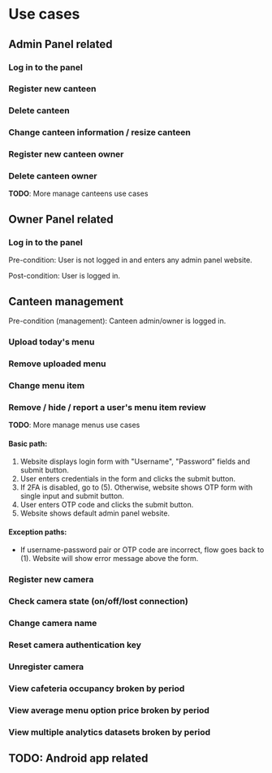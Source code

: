 # Use cases

## Admin Panel related

### Log in to the panel

### Register new canteen

### Delete canteen

### Change canteen information / resize canteen

### Register new canteen owner

### Delete canteen owner

**TODO**: More manage canteens use cases

## Owner Panel related

### Log in to the panel

Pre-condition: User is not logged in and enters any admin panel website.

Post-condition: User is logged in.

## Canteen management

Pre-condition (management): Canteen admin/owner is logged in.

### Upload today's menu

### Remove uploaded menu

### Change menu item

### Remove / hide / report a user's menu item review

**TODO**: More manage menus use cases

#### Basic path:

1. Website displays login form with "Username", "Password" fields and submit button.
2. User enters credentials in the form and clicks the submit button.
3. If 2FA is disabled, go to (5). Otherwise, website shows OTP form with single input and submit button.
4. User enters OTP code and clicks the submit button.
5. Website shows default admin panel website.

#### Exception paths:

* If username-password pair or OTP code are incorrect, flow goes back to (1). Website will show error message above the form. 

### Register new camera

### Check camera state (on/off/lost connection)

### Change camera name

### Reset camera authentication key

### Unregister camera

### View cafeteria occupancy broken by period

### View average menu option price broken by period

### View multiple analytics datasets broken by period

## **TODO**: Android app related
